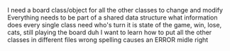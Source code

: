 I need a board class/object for all the other classes to change and modify
  Everything needs to be part of a shared data structure
  what information does every single class need
    who's turn it is
    state of the game, win, lose, cats, still playing
    the board duh
I want to learn how to put all the other classes in different files
wrong spelling causes an ERROR
  midle right

